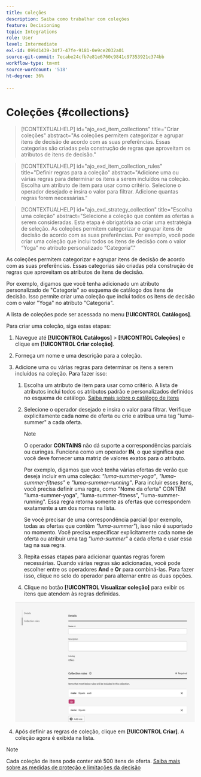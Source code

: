 ```yaml
---
title: Coleções
description: Saiba como trabalhar com coleções
feature: Decisioning
topic: Integrations
role: User
level: Intermediate
exl-id: 099d1439-34f7-47fe-9181-0e9ce2032a01
source-git-commit: 7ecabe24cfb7e81e6760c9841c97353921c374bb
workflow-type: tm+mt
source-wordcount: '518'
ht-degree: 36%

---
```


# Coleções {#collections}

>[!CONTEXTUALHELP]
>id="ajo_exd_item_collections"
>title="Criar coleções"
>abstract="As coleções permitem categorizar e agrupar itens de decisão de acordo com as suas preferências. Essas categorias são criadas pela construção de regras que aproveitam os atributos de itens de decisão."

>[!CONTEXTUALHELP]
>id="ajo_exd_item_collection_rules"
>title="Definir regras para a coleção"
>abstract="Adicione uma ou várias regras para determinar os itens a serem incluídos na coleção. Escolha um atributo de item para usar como critério. Selecione o operador desejado e insira o valor para filtrar. Adicione quantas regras forem necessárias."

>[!CONTEXTUALHELP]
>id="ajo_exd_strategy_collection"
>title="Escolha uma coleção"
>abstract="Selecione a coleção que contém as ofertas a serem consideradas. Esta etapa é obrigatória ao criar uma estratégia de seleção. As coleções permitem categorizar e agrupar itens de decisão de acordo com as suas preferências. Por exemplo, você pode criar uma coleção que inclui todos os itens de decisão com o valor “Yoga” no atributo personalizado “Categoria”."

As coleções permitem categorizar e agrupar itens de decisão de acordo com as suas preferências. Essas categorias são criadas pela construção de regras que aproveitam os atributos de itens de decisão.

Por exemplo, digamos que você tenha adicionado um atributo personalizado de &quot;Categoria&quot; ao esquema de catálogo dos itens de decisão. Isso permite criar uma coleção que inclui todos os itens de decisão com o valor &quot;Yoga&quot; no atributo &quot;Categoria&quot;.

A lista de coleções pode ser acessada no menu **[!UICONTROL Catálogos]**.

Para criar uma coleção, siga estas etapas:

1. Navegue até **[!UICONTROL Catálogos]** > **[!UICONTROL Coleções]** e clique em **[!UICONTROL Criar coleção]**.
1. Forneça um nome e uma descrição para a coleção.
1. Adicione uma ou várias regras para determinar os itens a serem incluídos na coleção. Para fazer isso:

   1. Escolha um atributo de item para usar como critério. A lista de atributos inclui todos os atributos padrão e personalizados definidos no esquema de catálogo. [Saiba mais sobre o catálogo de itens](catalogs.md)
   1. Selecione o operador desejado e insira o valor para filtrar. Verifique explicitamente cada nome de oferta ou crie e atribua uma tag &quot;luma-summer&quot; a cada oferta.

      >[!NOTE]
      >
      >O operador **CONTAINS** não dá suporte a correspondências parciais ou curingas. Funciona como um operador **IN**, o que significa que você deve fornecer uma matriz de valores exatos para o atributo.
      >
      >Por exemplo, digamos que você tenha várias ofertas de verão que deseja incluir em uma coleção: *&quot;luma-summer-yoga&quot;*, *&quot;luma-summer-fitness&quot;* e *&quot;luma-summer-running&quot;*. Para incluir esses itens, você precisa definir uma regra, como &quot;Nome da oferta&quot; CONTÉM &quot;luma-summer-yoga&quot;, &quot;luma-summer-fitness&quot;, &quot;luma-summer-running&quot;. Essa regra retorna somente as ofertas que correspondem exatamente a um dos nomes na lista.
      >
      >Se você precisar de uma correspondência parcial (por exemplo, todas as ofertas que contêm *&quot;luma-summer&quot;*), isso não é suportado no momento. Você precisa especificar explicitamente cada nome de oferta ou atribuir uma tag *&quot;luma-summer&quot;* a cada oferta e usar essa tag na sua regra.

   1. Repita essas etapas para adicionar quantas regras forem necessárias. Quando várias regras são adicionadas, você pode escolher entre os operadores **And** e **Or** para combiná-las. Para fazer isso, clique no selo do operador para alternar entre as duas opções.
   1. Clique no botão **[!UICONTROL Visualizar coleção]** para exibir os itens que atendem às regras definidas.

   ![](assets/collection-create.png)

1. Após definir as regras de coleção, clique em **[!UICONTROL Criar]**. A coleção agora é exibida na lista.

>[!NOTE]
>
>Cada coleção de itens pode conter até 500 itens de oferta. [Saiba mais sobre as medidas de proteção e limitações da decisão](gs-experience-decisioning.md#guardrails)
